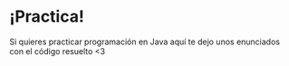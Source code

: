 # ¡Practica!
Si quieres practicar programación en Java aquí te dejo unos enunciados con el código resuelto <3
